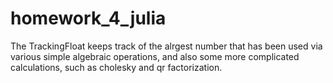 # homework_4_julia


The TrackingFloat keeps track of the alrgest number that has been used via various simple algebraic operations, and also some more complicated calculations, such as cholesky and qr factorization.
